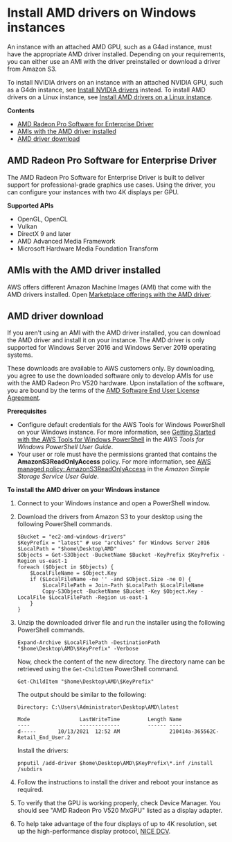 # Install AMD drivers on Windows instances<a name="install-amd-driver"></a>

An instance with an attached AMD GPU, such as a G4ad instance, must have the appropriate AMD driver installed\. Depending on your requirements, you can either use an AMI with the driver preinstalled or download a driver from Amazon S3\.

To install NVIDIA drivers on an instance with an attached NVIDIA GPU, such as a G4dn instance, see [Install NVIDIA drivers](install-nvidia-driver.md) instead\.  To install AMD drivers on a Linux instance, see [Install AMD drivers on a Linux instance](https://docs.aws.amazon.com/AWSEC2/latest/UserGuide/install-amd-driver.html)\.

**Contents**
+ [AMD Radeon Pro Software for Enterprise Driver](#amd-radeon-pro-software-for-enterprise-driver)
+ [AMIs with the AMD driver installed](#preinstalled-amd-driver)
+ [AMD driver download](#download-amd-driver)

## AMD Radeon Pro Software for Enterprise Driver<a name="amd-radeon-pro-software-for-enterprise-driver"></a>

The AMD Radeon Pro Software for Enterprise Driver is built to deliver support for professional\-grade graphics use cases\. Using the driver, you can configure your instances with two 4K displays per GPU\.

**Supported APIs**
+ OpenGL, OpenCL
+ Vulkan
+ DirectX 9 and later
+ AMD Advanced Media Framework
+ Microsoft Hardware Media Foundation Transform

## AMIs with the AMD driver installed<a name="preinstalled-amd-driver"></a>

AWS offers different Amazon Machine Images \(AMI\) that come with the AMD drivers installed\. Open [Marketplace offerings with the AMD driver](http://aws.amazon.com/marketplace/search/results?page=1&filters=VendorId&VendorId=e6a5002c-6dd0-4d1e-8196-0a1d1857229b&searchTerms=AMD+Radeon+Pro+Driver)\.

## AMD driver download<a name="download-amd-driver"></a>

If you aren't using an AMI with the AMD driver installed, you can download the AMD driver and install it on your instance\. The AMD driver is only supported for Windows Server 2016 and Windows Server 2019 operating systems\.

These downloads are available to AWS customers only\. By downloading, you agree to use the downloaded software only to develop AMIs for use with the AMD Radeon Pro V520 hardware\. Upon installation of the software, you are bound by the terms of the [AMD Software End User License Agreement](https://www.amd.com/en/support/eula)\.

**Prerequisites**
+ Configure default credentials for the AWS Tools for Windows PowerShell on your Windows instance\. For more information, see [Getting Started with the AWS Tools for Windows PowerShell](https://docs.aws.amazon.com/powershell/latest/userguide/pstools-getting-started.html) in the *AWS Tools for Windows PowerShell User Guide*\.
+ Your user or role must have the permissions granted that contains the **AmazonS3ReadOnlyAccess** policy\. For more information, see [AWS managed policy: AmazonS3ReadOnlyAccess](https://docs.aws.amazon.com/AmazonS3/latest/userguide/security-iam-awsmanpol.html#security-iam-awsmanpol-amazons3readonlyaccess) in the *Amazon Simple Storage Service User Guide*\.

**To install the AMD driver on your Windows instance**

1. Connect to your Windows instance and open a PowerShell window\.

1. Download the drivers from Amazon S3 to your desktop using the following PowerShell commands\.

   ```
   $Bucket = "ec2-amd-windows-drivers"
   $KeyPrefix = "latest" # use "archives" for Windows Server 2016
   $LocalPath = "$home\Desktop\AMD"
   $Objects = Get-S3Object -BucketName $Bucket -KeyPrefix $KeyPrefix -Region us-east-1
   foreach ($Object in $Objects) {
       $LocalFileName = $Object.Key
       if ($LocalFileName -ne '' -and $Object.Size -ne 0) {
           $LocalFilePath = Join-Path $LocalPath $LocalFileName
           Copy-S3Object -BucketName $Bucket -Key $Object.Key -LocalFile $LocalFilePath -Region us-east-1
       }
   }
   ```

1. Unzip the downloaded driver file and run the installer using the following PowerShell commands\.

   ```
   Expand-Archive $LocalFilePath -DestinationPath "$home\Desktop\AMD\$KeyPrefix" -Verbose
   ```

   Now, check the content of the new directory\. The directory name can be retrieved using the `Get-ChildItem` PowerShell command\.

   ```
   Get-ChildItem "$home\Desktop\AMD\$KeyPrefix"
   ```

   The output should be similar to the following:

   ```
   Directory: C:\Users\Administrator\Desktop\AMD\latest
   						
   Mode                LastWriteTime         Length Name
   ----                -------------         ------ ----
   d-----       10/13/2021  12:52 AM                210414a-365562C-Retail_End_User.2
   ```

   Install the drivers:

   ```
   pnputil /add-driver $home\Desktop\AMD\$KeyPrefix\*.inf /install /subdirs
   ```

1. Follow the instructions to install the driver and reboot your instance as required\.

1. To verify that the GPU is working properly, check Device Manager\. You should see "AMD Radeon Pro V520 MxGPU" listed as a display adapter\.

1. To help take advantage of the four displays of up to 4K resolution, set up the high\-performance display protocol, [NICE DCV](https://docs.aws.amazon.com/dcv/)\.